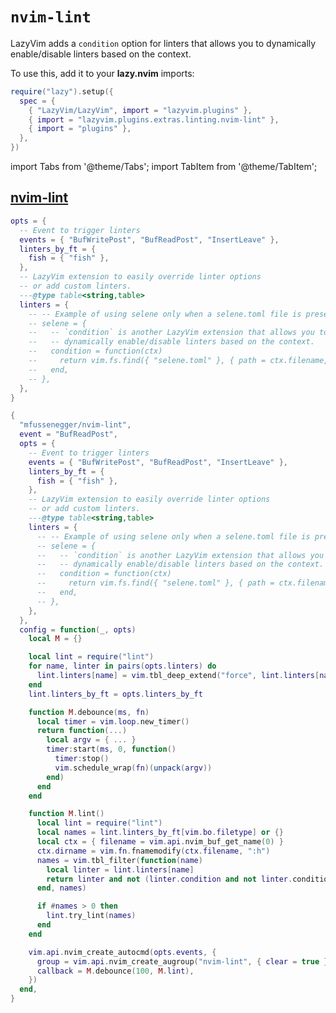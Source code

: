 # `nvim-lint`

LazyVim adds a `condition` option for linters that allows you to
dynamically enable/disable linters based on the context.

<!-- plugins:start -->

To use this, add it to your **lazy.nvim** imports:

```lua title="lua/config/lazy.lua" {4}
require("lazy").setup({
  spec = {
    { "LazyVim/LazyVim", import = "lazyvim.plugins" },
    { import = "lazyvim.plugins.extras.linting.nvim-lint" },
    { import = "plugins" },
  },
})
```

import Tabs from '@theme/Tabs';
import TabItem from '@theme/TabItem';

## [nvim-lint](https://github.com/mfussenegger/nvim-lint)

<Tabs>

<TabItem value="opts" label="Options">

```lua
opts = {
  -- Event to trigger linters
  events = { "BufWritePost", "BufReadPost", "InsertLeave" },
  linters_by_ft = {
    fish = { "fish" },
  },
  -- LazyVim extension to easily override linter options
  -- or add custom linters.
  ---@type table<string,table>
  linters = {
    -- -- Example of using selene only when a selene.toml file is present
    -- selene = {
    --   -- `condition` is another LazyVim extension that allows you to
    --   -- dynamically enable/disable linters based on the context.
    --   condition = function(ctx)
    --     return vim.fs.find({ "selene.toml" }, { path = ctx.filename, upward = true })[1]
    --   end,
    -- },
  },
}
```

</TabItem>


<TabItem value="code" label="Full Spec">

```lua
{
  "mfussenegger/nvim-lint",
  event = "BufReadPost",
  opts = {
    -- Event to trigger linters
    events = { "BufWritePost", "BufReadPost", "InsertLeave" },
    linters_by_ft = {
      fish = { "fish" },
    },
    -- LazyVim extension to easily override linter options
    -- or add custom linters.
    ---@type table<string,table>
    linters = {
      -- -- Example of using selene only when a selene.toml file is present
      -- selene = {
      --   -- `condition` is another LazyVim extension that allows you to
      --   -- dynamically enable/disable linters based on the context.
      --   condition = function(ctx)
      --     return vim.fs.find({ "selene.toml" }, { path = ctx.filename, upward = true })[1]
      --   end,
      -- },
    },
  },
  config = function(_, opts)
    local M = {}

    local lint = require("lint")
    for name, linter in pairs(opts.linters) do
      lint.linters[name] = vim.tbl_deep_extend("force", lint.linters[name] or {}, linter)
    end
    lint.linters_by_ft = opts.linters_by_ft

    function M.debounce(ms, fn)
      local timer = vim.loop.new_timer()
      return function(...)
        local argv = { ... }
        timer:start(ms, 0, function()
          timer:stop()
          vim.schedule_wrap(fn)(unpack(argv))
        end)
      end
    end

    function M.lint()
      local lint = require("lint")
      local names = lint.linters_by_ft[vim.bo.filetype] or {}
      local ctx = { filename = vim.api.nvim_buf_get_name(0) }
      ctx.dirname = vim.fn.fnamemodify(ctx.filename, ":h")
      names = vim.tbl_filter(function(name)
        local linter = lint.linters[name]
        return linter and not (linter.condition and not linter.condition(ctx))
      end, names)

      if #names > 0 then
        lint.try_lint(names)
      end
    end

    vim.api.nvim_create_autocmd(opts.events, {
      group = vim.api.nvim_create_augroup("nvim-lint", { clear = true }),
      callback = M.debounce(100, M.lint),
    })
  end,
}
```

</TabItem>

</Tabs>

<!-- plugins:end -->
